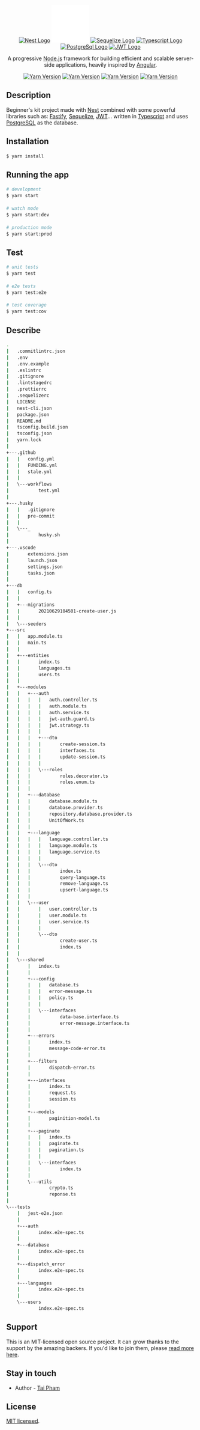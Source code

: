 
<p align="center">
<a href="http://nestjs.com/"  target="blank"><img  src="https://docs.nestjs.com/assets/logo-small.svg"  width="100"  alt="Nest Logo" /></a>
<a href="https://www.fastify.io/"  target="blank"><img  src="https://github.com/fastify/graphics/blob/master/fastify-1000px-square-01.png"  width="100"  alt="Fastify Logo" /></a>
<a href="https://sequelize.org/master"  target="blank"><img  src="https://sequelize.org/v5/manual/asset/logo-small.png"  width="100"  alt="Sequelize Logo" /></a>
<a href="https://www.typescriptlang.org"  target="blank"><img  src="https://upload.wikimedia.org/wikipedia/commons/thumb/4/4c/Typescript_logo_2020.svg/512px-Typescript_logo_2020.svg.png"  width="100"  alt="Typescript Logo" /></a>
<a href="https://www.postgresql.org"  target="blank"><img  src="https://www.postgresql.org/media/img/about/press/elephant.png"  width="100"  alt="PostgreSql Logo" /></a>
<a href="https://jwt.io"  target="blank"><img  src="https://jwt.io/img/pic_logo.svg"  width="100"  alt="JWT Logo" /></a>
  
[travis-image]: https://api.travis-ci.org/nestjs/nest.svg?branch=master
[travis-url]: https://travis-ci.org/nestjs/nest
[linux-image]: https://img.shields.io/travis/nestjs/nest/master.svg?label=linux
[linux-url]: https://travis-ci.org/nestjs/nest
</p>

<p align="center">A progressive <a href="http://nodejs.org" target="blank">Node.js</a> framework for building efficient and scalable server-side applications, heavily inspired by <a href="https://angular.io" target="blank">Angular</a>.</p>

<p align="center">
<a href="https://www.npmjs.com/~nestjscore" target="_blank"><img src="https://img.shields.io/badge/yarn-1.22.10-brightgreen" alt="Yarn Version" /></a>
<a href="https://www.npmjs.com/~nestjscore" target="_blank"><img src="https://img.shields.io/badge/node-14.17.1-orange" alt="Yarn Version" /></a>
<a href="https://www.npmjs.com/~nestjscore" target="_blank"><img src="https://img.shields.io/npm/l/@nestjs/core.svg" alt="Yarn Version" /></a>
<a href="https://www.npmjs.com/~nestjscore" target="_blank"><img src="https://img.shields.io/badge/coverage-%3E90%25-blue" alt="Yarn Version" /></a>
</p>

## Description

Beginner's kit project made with [Nest](https://github.com/nestjs/nest) combined with some powerful libraries such as: [Fastify](https://github.com/fastify/fastify), [Sequelize](https://github.com/sequelize/sequelize), [JWT](https://github.com/nestjs/jwt)...
written in [Typescript](https://github.com/microsoft/TypeScript) and uses [PostgreSQL](https://github.com/postgres/postgres) as the database.

## Installation

```bash
$ yarn install
```

## Running the app

```bash
# development
$ yarn start

# watch mode
$ yarn start:dev

# production mode
$ yarn start:prod
```

## Test

```bash
# unit tests
$ yarn test

# e2e tests
$ yarn test:e2e

# test coverage
$ yarn test:cov
```

## Describe

```bash
.
|   .commitlintrc.json
|   .env
|   .env.example
|   .eslintrc
|   .gitignore
|   .lintstagedrc
|   .prettierrc
|   .sequelizerc
|   LICENSE
|   nest-cli.json
|   package.json
|   README.md
|   tsconfig.build.json
|   tsconfig.json
|   yarn.lock
|
+---.github
|   |   config.yml
|   |   FUNDING.yml
|   |   stale.yml
|   |
|   \---workflows
|           test.yml
|
+---.husky
|   |   .gitignore
|   |   pre-commit
|   |
|   \---_
|           husky.sh
|
+---.vscode
|       extensions.json
|       launch.json
|       settings.json
|       tasks.json
|
+---db
|   |   config.ts
|   |
|   +---migrations
|   |       20210629104501-create-user.js
|   |
|   \---seeders
+---src
|   |   app.module.ts
|   |   main.ts
|   |
|   +---entities
|   |       index.ts
|   |       languages.ts
|   |       users.ts
|   |
|   +---modules
|   |   +---auth
|   |   |   |   auth.controller.ts
|   |   |   |   auth.module.ts
|   |   |   |   auth.service.ts
|   |   |   |   jwt-auth.guard.ts
|   |   |   |   jwt.strategy.ts
|   |   |   |
|   |   |   +---dto
|   |   |   |       create-session.ts
|   |   |   |       interfaces.ts
|   |   |   |       update-session.ts
|   |   |   |
|   |   |   \---roles
|   |   |           roles.decorator.ts
|   |   |           roles.enum.ts
|   |   |
|   |   +---database
|   |   |       database.module.ts
|   |   |       database.provider.ts
|   |   |       repository.database.provider.ts
|   |   |       UnitOfWork.ts
|   |   |
|   |   +---language
|   |   |   |   language.controller.ts
|   |   |   |   language.module.ts
|   |   |   |   language.service.ts
|   |   |   |
|   |   |   \---dto
|   |   |           index.ts
|   |   |           query-language.ts
|   |   |           remove-language.ts
|   |   |           upsert-language.ts
|   |   |
|   |   \---user
|   |       |   user.controller.ts
|   |       |   user.module.ts
|   |       |   user.service.ts
|   |       |
|   |       \---dto
|   |               create-user.ts
|   |               index.ts
|   |
|   \---shared
|       |   index.ts
|       |
|       +---config
|       |   |   database.ts
|       |   |   error-message.ts
|       |   |   policy.ts
|       |   |
|       |   \---interfaces
|       |           data-base.interface.ts
|       |           error-message.interface.ts
|       |
|       +---errors
|       |       index.ts
|       |       message-code-error.ts
|       |
|       +---filters
|       |       dispatch-error.ts
|       |
|       +---interfaces
|       |       index.ts
|       |       request.ts
|       |       session.ts
|       |
|       +---models
|       |       paginition-model.ts
|       |
|       +---paginate
|       |   |   index.ts
|       |   |   paginate.ts
|       |   |   pagination.ts
|       |   |
|       |   \---interfaces
|       |           index.ts
|       |
|       \---utils
|               crypto.ts
|               reponse.ts
|
\---tests
    |   jest-e2e.json
    |
    +---auth
    |       index.e2e-spec.ts
    |
    +---database
    |       index.e2e-spec.ts
    |
    +---dispatch_error
    |       index.e2e-spec.ts
    |
    +---languages
    |       index.e2e-spec.ts
    |
    \---users
            index.e2e-spec.ts

```

## Support

This is an MIT-licensed open source project. It can grow thanks to the support by the amazing backers. If you'd like to join them, please [read more here](https://github.com/pktai/nestjs-sequelize-typescript/issues).

## Stay in touch

- Author - [Tai Pham](https://facebook.com/pktai.iot)

## License

  [MIT licensed](LICENSE).
